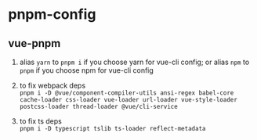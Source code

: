 # pnpm-config

## vue-pnpm
1. alias `yarn` to `pnpm i` if you choose yarn for vue-cli config; or alias `npm` to `pnpm` if you choose npm for vue-cli config
2. to fix webpack deps  
`pnpm i -D @vue/component-compiler-utils ansi-regex babel-core cache-loader css-loader vue-loader url-loader vue-style-loader postcss-loader thread-loader @vue/cli-service`

3. to fix ts deps  
`pnpm i -D typescript tslib ts-loader reflect-metadata`